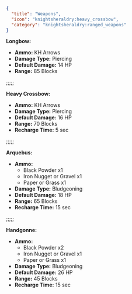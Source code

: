 ```json
{
  "title": "Weapons",
  "icon": "knightsheraldry:heavy_crossbow",
  "category": "knightsheraldry:ranged_weapons"
}
```
__**Longbow:**__
- **Ammo:** KH Arrows
- **Damage Type:** Piercing
- **Default Damage:** 14 HP
- **Range:** 85 Blocks

;;;;;

__**Heavy Crossbow:**__
- **Ammo:** KH Arrows
- **Damage Type:** Piercing
- **Default Damage:** 16 HP
- **Range:** 70 Blocks
- **Recharge Time:** 5 sec

;;;;;

__**Arquebus:**__
- **Ammo:**
    - Black Powder x1
    - Iron Nugget or Gravel x1
    - Paper or Grass x1
- **Damage Type:** Bludgeoning
- **Default Damage:** 18 HP
- **Range:** 65 Blocks
- **Recharge Time:** 15 sec

;;;;;

__**Handgonne:**__
- **Ammo:**
    - Black Powder x2
    - Iron Nugget or Gravel x1
    - Paper or Grass x1
- **Damage Type:** Bludgeoning
- **Default Damage:** 26 HP
- **Range:** 45 Blocks
- **Recharge Time:** 15 sec